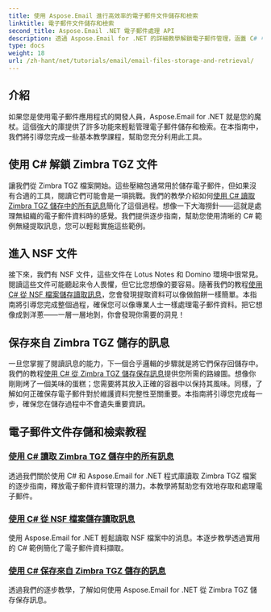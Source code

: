 ```yaml
---
title: 使用 Aspose.Email 進行高效率的電子郵件文件儲存和檢索
linktitle: 電子郵件文件儲存和檢索
second_title: Aspose.Email .NET 電子郵件處理 API
description: 透過 Aspose.Email for .NET 的詳細教學解鎖電子郵件管理，涵蓋 C# 中的 Zimbra TGZ 和 NSF 檔案處理。
type: docs
weight: 18
url: /zh-hant/net/tutorials/email/email-files-storage-and-retrieval/
---
```

## 介紹

如果您是使用電子郵件應用程式的開發人員，Aspose.Email for .NET 就是您的魔杖。這個強大的庫提供了許多功能來輕鬆管理電子郵件儲存和檢索。在本指南中，我們將引導您完成一些基本教學課程，幫助您充分利用此工具。

## 使用 C# 解鎖 Zimbra TGZ 文件
讓我們從 Zimbra TGZ 檔案開始。這些壓縮包通常用於儲存電子郵件，但如果沒有合適的工具，閱讀它們可能會是一項挑戰。我們的教學介紹如何[使用 C# 讀取 Zimbra TGZ 儲存中的所有訊息](./read-all-messages-from-zimbra-tgz-storage/)簡化了這個過程。想像一下大海撈針——這就是處理無組織的電子郵件資料時的感覺。我們提供逐步指南，幫助您使用清晰的 C# 範例無縫提取訊息，您可以輕鬆實施這些範例。 

## 進入 NSF 文件
接下來，我們有 NSF 文件，這些文件在 Lotus Notes 和 Domino 環境中很常見。閱讀這些文件可能聽起來令人畏懼，但它比您想像的要容易。隨著我們的教程[使用 C# 從 NSF 檔案儲存讀取訊息](./read-messages-from-nsf-files-storage/)，您會發現提取資料可以像做餡餅一樣簡單。本指南將引導您完成整個過程，確保您可以像專業人士一樣處理電子郵件資料。把它想像成剝洋蔥——一層一層地剝，你會發現你需要的洞見！

## 保存來自 Zimbra TGZ 儲存的訊息
一旦您掌握了閱讀訊息的能力，下一個合乎邏輯的步驟就是將它們保存回儲存中。我們的教程[使用 C# 從 Zimbra TGZ 儲存保存訊息](./save-messages-from-zimbra-tgz-storage/)提供您所需的路線圖。想像你剛剛烤了一個美味的蛋糕；您需要將其放入正確的容器中以保持其風味。同樣，了解如何正確保存電子郵件對於維護資料完整性至關重要。本指南將引導您完成每一步，確保您在儲存過程中不會遺失重要資訊。

## 電子郵件文件存儲和檢索教程
### [使用 C# 讀取 Zimbra TGZ 儲存中的所有訊息](./read-all-messages-from-zimbra-tgz-storage/)
透過我們關於使用 C# 和 Aspose.Email for .NET 程式庫讀取 Zimbra TGZ 檔案的逐步指南，釋放電子郵件資料管理的潛力。本教學將幫助您有效地存取和處理電子郵件。
### [使用 C# 從 NSF 檔案儲存讀取訊息](./read-messages-from-nsf-files-storage/)
使用 Aspose.Email for .NET 輕鬆讀取 NSF 檔案中的消息。本逐步教學透過實用的 C# 範例簡化了電子郵件資料擷取。
### [使用 C# 保存來自 Zimbra TGZ 儲存的訊息](./save-messages-from-zimbra-tgz-storage/)
透過我們的逐步教學，了解如何使用 Aspose.Email for .NET 從 Zimbra TGZ 儲存保存訊息。